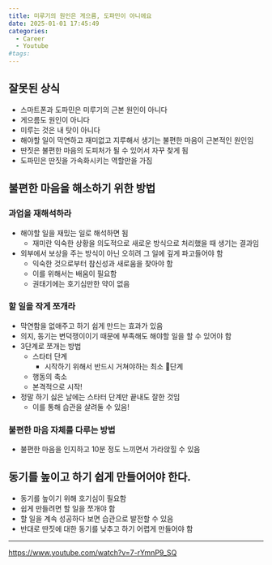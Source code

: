 ```yaml
---
title: 미루기의 원인은 게으름, 도파민이 아니에요
date: 2025-01-01 17:45:49
categories:
  - Career
  - Youtube
#tags:
---
```

## 잘못된 상식

- 스마트폰과 도파민은 미루기의 근본 원인이 아니다
- 게으름도 원인이 아니다
- 미루는 것은 내 탓이 아니다
- 해야할 일이 막연하고 재미없고 지루해서 생기는 불편한 마음이 근본적인 원인임
- 딴짓은 불편한 마음의 도피처가 될 수 있어서 자꾸 찾게 됨
- 도파민은 딴짓을 가속화시키는 역할만을 가짐

## 불편한 마음을 해소하기 위한 방법

### 과업을 재해석하라

- 해야할 일을 재밌는 일로 해석하면 됨
    - 재미란 익숙한 상황을 의도적으로 새로운 방식으로 처리했을 때 생기는 결과임
- 외부에서 보상을 주는 방식이 아닌 오히려 그 일에 깊게 파고들어야 함
    - 익숙한 것으로부터 참신성과 새로움을 찾아야 함
    - 이를 위해서는 배움이 필요함
    - 권태기에는 호기심만한 약이 없음


### 할 일을 작게 쪼개라

- 막연함을 없애주고 하기 쉽게 만드는 효과가 있음
- 의지, 동기는 변덕쟁이이기 때문에 부족해도 해야할 일을 할 수 있어야 함
- 3단계로 쪼개는 방법
    - 스타터 단계
        - 시작하기 위해서 반드시 거쳐야하는 최소 단계
    - 행동의 축소
    - 본격적으로 시작!
- 정말 하기 싫은 날에는 스타터 단계만 끝내도 잘한 것임
    - 이를 통해 습관을 살려둘 수 있음!

### 불편한 마음 자체를 다루는 방법

- 불편한 마음을 인지하고 10분 정도 느끼면서 가라앉힐 수 있음

## 동기를 높이고 하기 쉽게 만들어어야 한다.

- 동기를 높이기 위해 호기심이 필요함
- 쉽게 만들려면 할 일을 쪼개야 함
- 할 일을 계속 성공하다 보면 습관으로 발전할 수 있음
- 반대로 딴짓에 대한 동기를 낮추고 하기 어렵게 만들어야 함

---

https://www.youtube.com/watch?v=7-rYmnP9_SQ